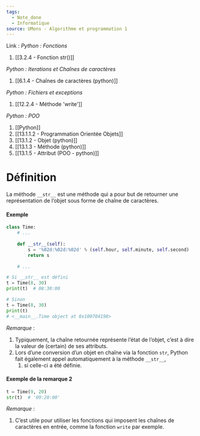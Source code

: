 ```yaml
---
tags:
  - Note_done
  - Informatique
source: UMons - Algorithme et programmation 1
---
```


Link :
_Python : Fonctions_
1. [[3.2.4 - Fonction str()]]

_Python : Iterations et Chaînes de caractères_
1. [[6.1.4 - Chaînes de caractères (python)]]

_Python : Fichiers et exceptions_
1. [[12.2.4 - Méthode 'write']]

_Python : POO_
1. [[Python]]
2. [[13.1.1.2 - Programmation Orientée Objets]]
3. [[13.1.2 - Objet (python)]]
4. [[13.1.3 - Méthode (python)]]
5. [[13.1.5 - Attribut (POO - python)]]

# Définition
La méthode `__str__` est une méthode qui a pour but de retourner une représentation de l’objet sous forme de chaîne de caractères.

#### Exemple 
```python
class Time:
	# ...
	
	def __str__(self):
		s = '%02d:%02d:%02d' % (self.hour, self.minute, self.second)
		return s
	
	# ...

# Si __str__ est défini
t = Time(8, 30)
print(t)  # 08:30:00

# Sinon
t = Time(8, 30)
print(t)  
# <__main__.Time object at 0x100704198>
```
_Remarque_ :
1. Typiquement, la chaîne retournée représente l’état de l’objet, c’est à dire la valeur de (certain) de ses attributs.
2. Lors d’une conversion d’un objet en chaîne via la fonction `str`, Python fait également appel automatiquement à la méthode `__str__`, 
	1. si celle-ci a été définie.

#### Exemple de la remarque 2
```python 
t = Time(9, 20)
str(t)  # '09:20:00'
```

_Remarque_ :
1. C’est utile pour utiliser les fonctions qui imposent les chaînes de caractères en entrée, comme la fonction `write` par exemple.


